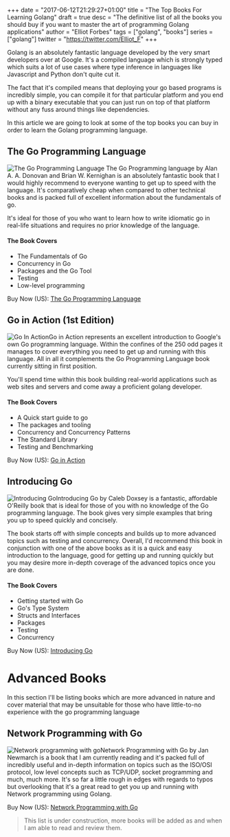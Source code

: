 +++
date = "2017-06-12T21:29:27+01:00"
title = "The Top Books For Learning Golang"
draft = true
desc = "The definitive list of all the books you should buy if you want to master the art of programming Golang applications"
author = "Elliot Forbes"
tags = ["golang", "books"]
series = ["golang"]
twitter = "https://twitter.com/Elliot_F"
+++

Golang is an absolutely fantastic language developed by the very smart developers over at Google. It's a compiled language which is strongly typed which suits a lot of use cases where type inference in languages like Javascript and Python don't quite cut it. 

The fact that it's compiled means that deploying your go based programs is incredibly simple, you can compile it for that particular platform and you end up with a binary executable that you can just run on top of that platform without any fuss around things like dependencies.

In this article we are going to look at some of the top books you can buy in order to learn the Golang programming language.  

## The Go Programming Language 

<p><img alt="The Go Programming Language" src="/books/the-go-programming-language.jpg" class="book-img" />
The Go Programming language by Alan A. A. Donovan and Brian W. Kernighan is an absolutely fantastic book that I would highly recommend to everyone wanting to get up to speed with the language. It's comparatively cheap when compared to other technical books and is packed full of excellent information about the fundamentals of go. </p>

It's ideal for those of you who want to learn how to write idiomatic go in real-life situations and requires no prior knowledge of the language. 

#### The Book Covers

* The Fundamentals of Go
* Concurrency in Go
* Packages and the Go Tool
* Testing
* Low-level programming

<div class="amazon-link">Buy Now (US): <a href="http://amzn.to/2feFblR">The Go Programming Language</a></div>

## Go in Action (1st Edition)

<p><img alt="Go In Action" class="book-img" src="/books/go-in-action.jpg"/>Go in Action represents an excellent introduction to Google's own Go programming language. Within the confines of the 250 odd pages it manages to cover everything you need to get up and running with this language. All in all it complements the Go Programming Language book currently sitting in first position.</p>

You'll spend time within this book building real-world applications such as web sites and servers and come away a proficient golang developer.

#### The Book Covers

* A Quick start guide to go
* The packages and tooling
* Concurrency and Concurrency Patterns
* The Standard Library
* Testing and Benchmarking

<div class="amazon-link">Buy Now (US): <a href="http://amzn.to/2vcRZOZ">Go in Action</a></div>

## Introducing Go

<p><img alt="Introducing Go" src="/books/introducing-go.jpg" class="book-img"/>Introducing Go by Caleb Doxsey is a fantastic, affordable O'Reilly book that is ideal for those of you with no knowledge of the Go programming language. The book gives very simple examples that bring you up to speed quickly and concisely.</p>

The book starts off with simple concepts and builds up to more advanced topics such as testing and concurrency. Overall, I'd recommend this book in conjunction with one of the above books as it is a quick and easy introduction to the language, good for getting up and running quickly but you may desire more in-depth coverage of the advanced topics once you are done. 

#### The Book Covers

* Getting started with Go
* Go's Type System
* Structs and Interfaces
* Packages
* Testing 
* Concurrency

<div class="amazon-link">Buy Now (US): <a href="http://amzn.to/2vSrzDx">Introducing Go</a></div>

# Advanced Books

In this section I'll be listing books which are more advanced in nature and cover material that may be unsuitable for those who have little-to-no experience with the go programming language

## Network Programming with Go

<p><img alt="Network programming with go" class="book-img" src="/books/network-programming-with-go.jpg"/>Network Programming with Go by Jan Newmarch is a book that I am currently reading and it's packed full of incredibly useful and in-depth information on topics such as the ISO/OSI protocol, low level concepts such as TCP/UDP, socket programming and much, much more. It's so far a little rough in edges with regards to typos but overlooking that it's a great read to get you up and running with Network programming using Golang.</p>

<div class="amazon-link">Buy Now (US): <a href="http://amzn.to/2vvijEk">Network Programming with Go</a></div>

> This list is under construction, more books will be added as and when I am able to read and review them. 